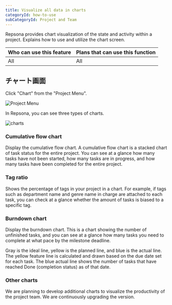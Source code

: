 ```yaml
---
title: Visualize all data in charts
categoryId: how-to-use
subCategoryId: Project and Team
---
```


Repsona provides chart visualization of the state and activity within a project. Explains how to use and utilize the chart screen.

|Who can use this feature|Plans that can use this function|
|---|---|
|All|All|

## チャート画面

Click "Chart" from the "Project Menu".

![Project Menu](/images/help/project-menu.en.png)

In Repsona, you can see three types of charts.

![charts](/images/features/en/chart.webp)

### Cumulative flow chart

Display the cumulative flow chart. A cumulative flow chart is a stacked chart of task status for the entire project. You can see at a glance how many tasks have not been started, how many tasks are in progress, and how many tasks have been completed for the entire project.

### Tag ratio

Shows the percentage of tags in your project in a chart. For example, if tags such as department name and genre name in charge are attached to each task, you can check at a glance whether the amount of tasks is biased to a specific tag.

### Burndown chart

Display the burndown chart. This is a chart showing the number of unfinished tasks, and you can see at a glance how many tasks you need to complete at what pace by the milestone deadline.

Gray is the ideal line, yellow is the planned line, and blue is the actual line. The yellow feature line is calculated and drawn based on the due date set for each task. The blue actual line shows the number of tasks that have reached Done (completion status) as of that date.

### Other charts

We are planning to develop additional charts to visualize the productivity of the project team. We are continuously upgrading the version.
